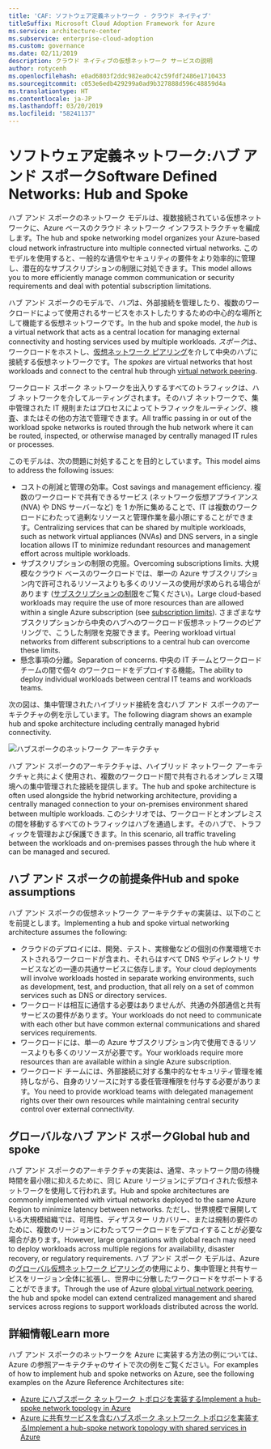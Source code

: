 ```yaml
---
title: 'CAF: ソフトウェア定義ネットワーク - クラウド ネイティブ'
titleSuffix: Microsoft Cloud Adoption Framework for Azure
ms.service: architecture-center
ms.subservice: enterprise-cloud-adoption
ms.custom: governance
ms.date: 02/11/2019
description: クラウド ネイティブの仮想ネットワーク サービスの説明
author: rotycenh
ms.openlocfilehash: e0ad6803f2ddc982ea0c42c59fdf2486e1710433
ms.sourcegitcommit: c053e6edb429299a0ad9b327888d596c48859d4a
ms.translationtype: HT
ms.contentlocale: ja-JP
ms.lasthandoff: 03/20/2019
ms.locfileid: "58241137"
---
```

# <a name="software-defined-networks-hub-and-spoke"></a><span data-ttu-id="e4042-103">ソフトウェア定義ネットワーク:ハブ アンド スポーク</span><span class="sxs-lookup"><span data-stu-id="e4042-103">Software Defined Networks: Hub and Spoke</span></span>

<span data-ttu-id="e4042-104">ハブ アンド スポークのネットワーク モデルは、複数接続されている仮想ネットワークに、Azure ベースのクラウド ネットワーク インフラストラクチャを編成します。</span><span class="sxs-lookup"><span data-stu-id="e4042-104">The hub and spoke networking model organizes your Azure-based cloud network infrastructure into multiple connected virtual networks.</span></span> <span data-ttu-id="e4042-105">このモデルを使用すると、一般的な通信やセキュリティの要件をより効率的に管理し、潜在的なサブスクリプションの制限に対処できます。</span><span class="sxs-lookup"><span data-stu-id="e4042-105">This model allows you to more efficiently manage common communication or security requirements and deal with potential subscription limitations.</span></span>

<span data-ttu-id="e4042-106">ハブ アンド スポークのモデルで、*ハブ*は、外部接続を管理したり、複数のワークロードによって使用されるサービスをホストしたりするための中心的な場所として機能する仮想ネットワークです。</span><span class="sxs-lookup"><span data-stu-id="e4042-106">In the hub and spoke model, the *hub* is a virtual network that acts as a central location for managing external connectivity and hosting services used by multiple workloads.</span></span> <span data-ttu-id="e4042-107">*スポーク*は、ワークロードをホストし、[仮想ネットワーク ピアリング](/virtual-network/virtual-network-peering-overview)を介して中央のハブに接続する仮想ネットワークです。</span><span class="sxs-lookup"><span data-stu-id="e4042-107">The *spokes* are virtual networks that host workloads and connect to the central hub through [virtual network peering](/virtual-network/virtual-network-peering-overview).</span></span>

<span data-ttu-id="e4042-108">ワークロード スポーク ネットワークを出入りするすべてのトラフィックは、ハブ ネットワークを介してルーティングされます。そのハブ ネットワークで、集中管理された IT 規則またはプロセスによってトラフィックをルーティング、検査、またはその他の方法で管理できます。</span><span class="sxs-lookup"><span data-stu-id="e4042-108">All traffic passing in or out of the workload spoke networks is routed through the hub network where it can be routed, inspected, or otherwise managed by centrally managed IT rules or processes.</span></span>

<span data-ttu-id="e4042-109">このモデルは、次の問題に対処することを目的としています。</span><span class="sxs-lookup"><span data-stu-id="e4042-109">This model aims to address the following issues:</span></span>

- <span data-ttu-id="e4042-110">コストの削減と管理の効率。</span><span class="sxs-lookup"><span data-stu-id="e4042-110">Cost savings and management efficiency.</span></span> <span data-ttu-id="e4042-111">複数のワークロードで共有できるサービス (ネットワーク仮想アプライアンス (NVA) や DNS サーバーなど) を 1 か所に集めることで、IT は複数のワークロードにわたって過剰なリソースと管理作業を最小限にすることができます。</span><span class="sxs-lookup"><span data-stu-id="e4042-111">Centralizing services that can be shared by multiple workloads, such as network virtual appliances (NVAs) and DNS servers, in a single location allows IT to minimize redundant resources and management effort across multiple workloads.</span></span>
- <span data-ttu-id="e4042-112">サブスクリプションの制限の克服。</span><span class="sxs-lookup"><span data-stu-id="e4042-112">Overcoming subscriptions limits.</span></span> <span data-ttu-id="e4042-113">大規模なクラウド ベースのワークロードでは、単一の Azure サブスクリプション内で許可されるリソースよりも多くのリソースの使用が求められる場合があります ([サブスクリプションの制限](/azure/azure-subscription-service-limits)をご覧ください)。</span><span class="sxs-lookup"><span data-stu-id="e4042-113">Large cloud-based workloads may require the use of more resources than are allowed within a single Azure subscription (see [subscription limits](/azure/azure-subscription-service-limits)).</span></span> <span data-ttu-id="e4042-114">さまざまなサブスクリプションから中央のハブへのワークロード仮想ネットワークのピアリングで、こうした制限を克服できます。</span><span class="sxs-lookup"><span data-stu-id="e4042-114">Peering workload virtual networks from different subscriptions to a central hub can overcome these limits.</span></span>
- <span data-ttu-id="e4042-115">懸念事項の分離。</span><span class="sxs-lookup"><span data-stu-id="e4042-115">Separation of concerns.</span></span> <span data-ttu-id="e4042-116">中央の IT チームとワークロード チームの間で個々 のワークロードをデプロイする機能。</span><span class="sxs-lookup"><span data-stu-id="e4042-116">The ability to deploy individual workloads between central IT teams and workloads teams.</span></span>

<span data-ttu-id="e4042-117">次の図は、集中管理されたハイブリッド接続を含むハブ アンド スポークのアーキテクチャの例を示しています。</span><span class="sxs-lookup"><span data-stu-id="e4042-117">The following diagram shows an example hub and spoke architecture including centrally managed hybrid connectivity.</span></span>

![ハブスポークのネットワーク アーキテクチャ](../../../reference-architectures/hybrid-networking/images/hub-spoke.png)

<span data-ttu-id="e4042-119">ハブ アンド スポークのアーキテクチャは、ハイブリッド ネットワーク アーキテクチャと共によく使用され、複数のワークロード間で共有されるオンプレミス環境への集中管理された接続を提供します。</span><span class="sxs-lookup"><span data-stu-id="e4042-119">The hub and spoke architecture is often used alongside the hybrid networking architecture, providing a centrally managed connection to your on-premises environment shared between multiple workloads.</span></span> <span data-ttu-id="e4042-120">このシナリオでは、ワークロードとオンプレミスの間を移動するすべてのトラフィックはハブを通過します。そのハブで、トラフィックを管理および保護できます。</span><span class="sxs-lookup"><span data-stu-id="e4042-120">In this scenario, all traffic traveling between the workloads and on-premises passes through the hub where it can be managed and secured.</span></span>

## <a name="hub-and-spoke-assumptions"></a><span data-ttu-id="e4042-121">ハブ アンド スポークの前提条件</span><span class="sxs-lookup"><span data-stu-id="e4042-121">Hub and spoke assumptions</span></span>

<span data-ttu-id="e4042-122">ハブ アンド スポークの仮想ネットワーク アーキテクチャの実装は、以下のことを前提とします。</span><span class="sxs-lookup"><span data-stu-id="e4042-122">Implementing a hub and spoke virtual networking architecture assumes the following:</span></span>

- <span data-ttu-id="e4042-123">クラウドのデプロイには、開発、テスト、実稼働などの個別の作業環境でホストされるワークロードが含まれ、それらはすべて DNS やディレクトリ サービスなどの一連の共通サービスに依存します。</span><span class="sxs-lookup"><span data-stu-id="e4042-123">Your cloud deployments will involve workloads hosted in separate working environments, such as development, test, and production, that all rely on a set of common services such as DNS or directory services.</span></span>
- <span data-ttu-id="e4042-124">ワークロードは相互に通信する必要はありませんが、共通の外部通信と共有サービスの要件があります。</span><span class="sxs-lookup"><span data-stu-id="e4042-124">Your workloads do not need to communicate with each other but have common external communications and shared services requirements.</span></span>
- <span data-ttu-id="e4042-125">ワークロードには、単一の Azure サブスクリプション内で使用できるリソースよりも多くのリソースが必要です。</span><span class="sxs-lookup"><span data-stu-id="e4042-125">Your workloads require more resources than are available within a single Azure subscription.</span></span>
- <span data-ttu-id="e4042-126">ワークロード チームには、外部接続に対する集中的なセキュリティ管理を維持しながら、自身のリソースに対する委任管理権限を付与する必要があります。</span><span class="sxs-lookup"><span data-stu-id="e4042-126">You need to provide workload teams with delegated management rights over their own resources while maintaining central security control over external connectivity.</span></span>

## <a name="global-hub-and-spoke"></a><span data-ttu-id="e4042-127">グローバルなハブ アンド スポーク</span><span class="sxs-lookup"><span data-stu-id="e4042-127">Global hub and spoke</span></span>

<span data-ttu-id="e4042-128">ハブ アンド スポークのアーキテクチャの実装は、通常、ネットワーク間の待機時間を最小限に抑えるために、同じ Azure リージョンにデプロイされた仮想ネットワークを使用して行われます。</span><span class="sxs-lookup"><span data-stu-id="e4042-128">Hub and spoke architectures are commonly implemented with virtual networks deployed to the same Azure Region to minimize latency between networks.</span></span> <span data-ttu-id="e4042-129">ただし、世界規模で展開している大規模組織では、可用性、ディザスター リカバリー、または規制の要件のために、複数のリージョンにわたってワークロードをデプロイすることが必要な場合があります。</span><span class="sxs-lookup"><span data-stu-id="e4042-129">However, large organizations with global reach may need to deploy workloads across multiple regions for availability, disaster recovery, or regulatory requirements.</span></span> <span data-ttu-id="e4042-130">ハブ アンド スポーク モデルは、Azure の[グローバル仮想ネットワーク ピアリング](/azure/virtual-network/virtual-network-peering-overview)の使用により、集中管理と共有サービスをリージョン全体に拡張し、世界中に分散したワークロードをサポートすることができます。</span><span class="sxs-lookup"><span data-stu-id="e4042-130">Through the use of Azure [global virtual network peering](/azure/virtual-network/virtual-network-peering-overview), the hub and spoke model can extend centralized management and shared services across regions to support workloads distributed across the world.</span></span>

## <a name="learn-more"></a><span data-ttu-id="e4042-131">詳細情報</span><span class="sxs-lookup"><span data-stu-id="e4042-131">Learn more</span></span>

<span data-ttu-id="e4042-132">ハブ アンド スポークのネットワークを Azure に実装する方法の例については、Azure の参照アーキテクチャのサイトで次の例をご覧ください。</span><span class="sxs-lookup"><span data-stu-id="e4042-132">For examples of how to implement hub and spoke networks on Azure, see the following examples on the Azure Reference Architectures site:</span></span>

- [<span data-ttu-id="e4042-133">Azure にハブスポーク ネットワーク トポロジを実装する</span><span class="sxs-lookup"><span data-stu-id="e4042-133">Implement a hub-spoke network topology in Azure</span></span>](../../../reference-architectures/hybrid-networking/hub-spoke.md)
- [<span data-ttu-id="e4042-134">Azure に共有サービスを含むハブスポーク ネットワーク トポロジを実装する</span><span class="sxs-lookup"><span data-stu-id="e4042-134">Implement a hub-spoke network topology with shared services in Azure</span></span>](../../../reference-architectures/hybrid-networking/shared-services.md)
